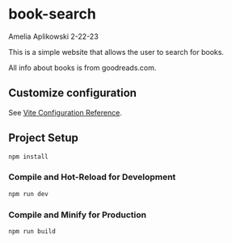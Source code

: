 # book-search
Amelia Aplikowski 2-22-23

This is a simple website that allows the user to search for books.

All info about books is from goodreads.com. 

## Customize configuration

See [Vite Configuration Reference](https://vitejs.dev/config/).

## Project Setup

```sh
npm install
```

### Compile and Hot-Reload for Development

```sh
npm run dev
```

### Compile and Minify for Production

```sh
npm run build
```
